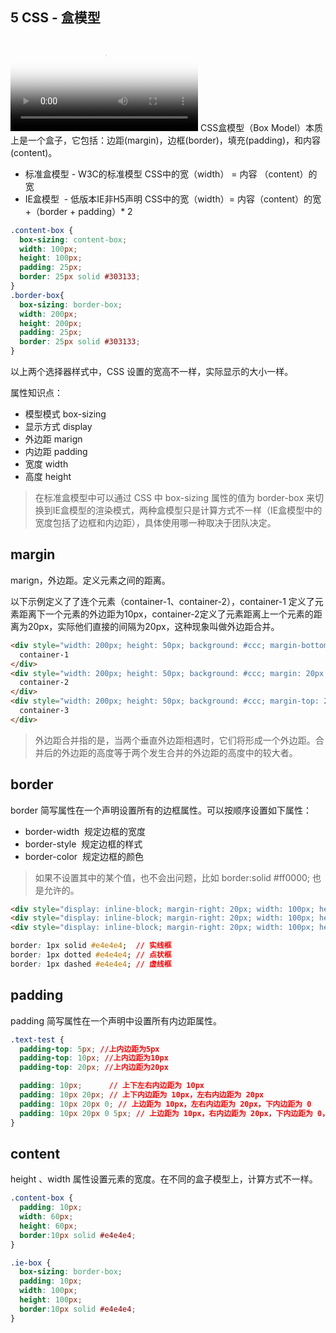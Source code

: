 ## 5 CSS - 盒模型
<video controls src="https://assets.jiker.com/_for_plus_sub_project/2020/0917/admin/69HUtJ1VdFG0QAtM9N7INzld2Ji9wPyXcFIzdrey.mp4" poster="https://assets.jiker.com/_for_plus_sub_project/2020/0917/admin/dqYzjtXtI7Kg4mrtlweIeca2ChR7cAJsrFIp6CjD.jpg"></video>
CSS盒模型（Box Model）本质上是一个盒子，它包括：边距(margin)，边框(border)，填充(padding)，和内容(content)。

- 标准盒模型 - W3C的标准模型 CSS中的宽（width） = 内容 （content）的宽
- IE盒模型  - 低版本IE非H5声明 CSS中的宽（width）= 内容（content）的宽+（border + padding）* 2

```css
.content-box {
  box-sizing: content-box;
  width: 100px;
  height: 100px;
  padding: 25px;
  border: 25px solid #303133;
}
.border-box{
  box-sizing: border-box;
  width: 200px;
  height: 200px;
  padding: 25px;
  border: 25px solid #303133;
}
```

以上两个选择器样式中，CSS 设置的宽高不一样，实际显示的大小一样。

属性知识点：

- 模型模式 box-sizing
- 显示方式 display
- 外边距 marign
- 内边距 padding
- 宽度 width
- 高度 height

> 在标准盒模型中可以通过 CSS 中 box-sizing 属性的值为 border-box 来切换到IE盒模型的渲染模式，两种盒模型只是计算方式不一样（IE盒模型中的宽度包括了边框和内边距），具体使用哪一种取决于团队决定。

## margin
marign，外边距。定义元素之间的距离。

以下示例定义了了连个元素（container-1、container-2），container-1 定义了元素距离下一个元素的外边距为10px，container-2定义了元素距离上一个元素的距离为20px，实际他们直接的间隔为20px，这种现象叫做外边距合并。

```html
<div style="width: 200px; height: 50px; background: #ccc; margin-bottom: 10px">
  container-1
</div>
<div style="width: 200px; height: 50px; background: #ccc; margin: 20px 0">
  container-2
</div>
<div style="width: 200px; height: 50px; background: #ccc; margin-top: 20px">
  container-3
</div>
```

> 外边距合并指的是，当两个垂直外边距相遇时，它们将形成一个外边距。合并后的外边距的高度等于两个发生合并的外边距的高度中的较大者。

## border
border 简写属性在一个声明设置所有的边框属性。可以按顺序设置如下属性：

- border-width  规定边框的宽度
- border-style  规定边框的样式
- border-color  规定边框的颜色

> 如果不设置其中的某个值，也不会出问题，比如 border:solid #ff0000; 也是允许的。

```html
<div style="display: inline-block; margin-right: 20px; width: 100px; height: 100px; border: 1px solid #e4e4e4"></div>
<div style="display: inline-block; margin-right: 20px; width: 100px; height: 100px; border: 1px dotted #e4e4e4"></div>
<div style="display: inline-block; margin-right: 20px; width: 100px; height: 100px; border: 1px dashed #e4e4e4"></div>
```

```css
border: 1px solid #e4e4e4;  // 实线框
border: 1px dotted #e4e4e4; // 点状框
border: 1px dashed #e4e4e4; // 虚线框
```

## padding
padding 简写属性在一个声明中设置所有内边距属性。

```css
.text-test {
  padding-top: 5px; //上内边距为5px
  padding-top: 10px; //上内边距为10px
  padding-top: 20px; //上内边距为20px

  padding: 10px;      // 上下左右内边距为 10px
  padding: 10px 20px; // 上下内边距为 10px，左右内边距为 20px
  padding: 10px 20px 0; // 上边距为 10px，左右内边距为 20px，下内边距为 0
  padding: 10px 20px 0 5px; // 上边距为 10px，右内边距为 20px，下内边距为 0，左内边距为 10px
}
```

## content
height 、width 属性设置元素的宽度。在不同的盒子模型上，计算方式不一样。

```css
.content-box {
  padding: 10px;
  width: 60px;
  height: 60px;
  border:10px solid #e4e4e4;
}

.ie-box {
  box-sizing: border-box;
  padding: 10px;
  width: 100px;
  height: 100px;
  border:10px solid #e4e4e4;
}
```
